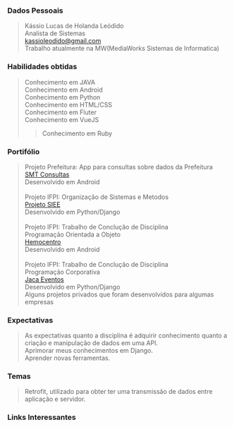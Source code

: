 
###  Dados Pessoais
> Kássio Lucas de Holanda Leódido <br/>
> Analista de Sistemas <br/>
> kassioleodido@gmail.com <br/>
> Trabalho atualmente na MW(MediaWorks Sistemas de Informatica) <br/>

### Habilidades obtidas
> Conhecimento em JAVA <br/>
> Conhecimento em Android <br/>
> Conhecimento em Python <br/>
> Conhecimento em HTML/CSS <br/>
> Conhecimento em Fluter <br/>
> Conhecimento em VueJS <br/> 
> > Conhecimento em Ruby <br/> 

### Portifólio
> Projeto Prefeitura: App para consultas sobre dados da Prefeitura<br/>
> [SMT Consultas](https://github.com/KassioHolanda/Projetos-Prefeitura/tree/master/SMT-Consultas) <br/>
> Desenvolvido em Android<br/>
> <br/>
> Projeto IFPI: Organização de Sistemas e Metodos<br/>
> [Projeto SIEE](https://github.com/fabiomsrs/SIEE) <br/>
> Desenvolvido em Python/Django <br/>
> <br/>
> Projeto IFPI: Trabalho de Conclução de Disciplina<br/>Programação Orientada a Objeto<br/>
> [Hemocentro](https://github.com/KassioHolanda/Tecnologo_Em_ADS_IFPI/tree/master/Periodo%202016.2/Atividades_POO/App%20Android/Hemocentros)<br/>
> Desenvolvido em Android<br/>
> <br/>
> Projeto IFPI: Trabalho de Conclução de Disciplina<br/>Programação Corporativa<br/>
> [Jaca Eventos](https://github.com/leonfers/JacaEventos)<br/>
> Desenvolvido em Python/Django<br/>
> Alguns projetos privados que foram desenvolvidos para algumas empresas

### Expectativas
> As expectativas quanto a disciplina é adquirir conhecimento quanto a criação e manipulação de dados em uma API.<br/>
> Aprimorar meus conhecimentos em Django.<br/>
> Aprender novas ferramentas.

### Temas 
> Retrofit, utilizado para obter ter uma transmissão de dados entre aplicação e servidor.<br/>

### Links Interessantes
> 
